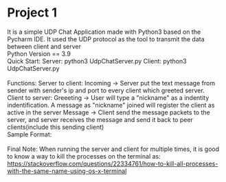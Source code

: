# Project 1
It is a simple UDP Chat Application made with Python3 based on the Pycharm IDE. 
It used the UDP protocol as the tool to transmit the data between client and server 
<br />
Python Version == 3.9
<br />
Quick Start:
Server:
       python3 UdpChatServer.py <port> 
Client:
       python3 UdpChatServer.py <server ip> <server port>
<br />
<br />
Functions:
Server to client:
Incoming -> Server put the text message from sender with sender's ip and port to every client which greeted server.
<br />
Client to server:
Greeeting -> User will type a "nickname" as a indentity indentification. A message as "nickname" joined will register the client as active in the server
Message -> Client send the message packets to the server, and server receives the message and send it back to peer clients(include this sending client)
<br />
Sample Format:
<br />
<br />
Final Note:
When running the server and client for multiple times, it is good to know a way to kill the processes on the terminal as:
https://stackoverflow.com/questions/22334761/how-to-kill-all-processes-with-the-same-name-using-os-x-terminal






